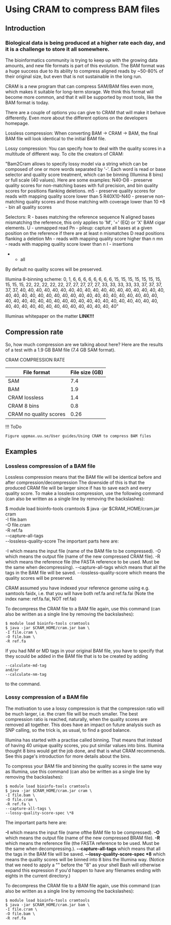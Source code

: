 # Using CRAM to compress BAM files

## Introduction
### Biological data is being produced at a higher rate each day, and it is a challenge to store it all somewhere. 

The bioinformatics community is trying to keep up with the growing data amounts, and new file formats is part of this evolution. The BAM format was a huge success due to its ability to compress aligned reads by ~50-80% of their original size, but even that is not sustainable in the long run.

CRAM is a new program that can compress SAM/BAM files even more, which makes it suitable for long-term storage. We think this format will become more common, and that it will be supported by most tools, like the BAM format is today.

There are a couple of options you can give to CRAM that will make it behave differently. Even more about the different options on the developers homepage.

Lossless compression: When converting BAM -> CRAM -> BAM, the final BAM file will look identical to the initial BAM file.

Lossy compression: You can specify how to deal with the quality scores in a multitude of different way. To cite the creators of CRAM:

"Bam2Cram allows to specify lossy model via a string which can be composed of one or more words separated by '-'.
Each word is read or base selector and quality score treatment, which can be binning (Illumina 8 bins) or full scale (40 values).
Here are some examples:
N40-D8 - preserve quality scores for non-matching bases with full precision, and bin quality scores for positions flanking deletions.
m5 - preserve quality scores for reads with mapping quality score lower than 5
R40X10-N40 - preserve non-matching quality scores and those matching with coverage lower than 10
*8 - bin all quality scores

Selectors:
R - bases matching the reference sequence N aligned bases mismatching the reference, this only applies to 'M', '=' (EQ) or 'X' BAM cigar elements.
U - unmapped read
Pn - pileup: capture all bases at a given position on the reference if there are at least n mismatches D read positions flanking a deletion
Mn - reads with mapping quality score higher than n
mn - reads with mapping quality score lower than n
I - insertions
* - all

By default no quality scores will be preserved.

Illumina 8-binning scheme:
0, 1, 6, 6, 6, 6, 6, 6, 6, 6, 15, 15, 15, 15, 15, 15, 15, 15, 15,
15, 22, 22, 22, 22, 22, 27, 27, 27, 27, 27, 33, 33, 33, 33, 33, 37,
37, 37, 37, 37, 40, 40, 40, 40, 40, 40, 40, 40, 40, 40, 40, 40, 40,
40, 40, 40, 40, 40, 40, 40, 40, 40, 40, 40, 40, 40, 40, 40, 40, 40,
40, 40, 40, 40, 40, 40, 40, 40, 40, 40, 40, 40, 40, 40, 40, 40, 40,
40, 40, 40, 40, 40, 40, 40, 40, 40, 40, 40, 40, 40, 40, 40, 40, 40,
40, 40, 40, 40, 40, 40"

Illuminas whitepaper on the matter **LINK!!!**

## Compression rate
So, how much compression are we talking about here? Here are the results of a test with a 1.9 GB BAM file (7.4 GB SAM format).

CRAM COMPRESSION RATE

File format	|File size (GB)
------------|--------------
SAM	|7.4
BAM	|1.9
CRAM lossless|	1.4
CRAM 8 bins|	0.8
CRAM no quality scores|	0.26

!!! ToDo

    Figure uppmax.uu.se/User guides/Using CRAM to compress BAM files

## Examples
### Lossless compression of a BAM file
Lossless compression means that the BAM file will be identical before and after compression/decompression The downside of this is that the produced CRAM file will be larger since if has to save each and every quality score. To make a lossless compression, use the following command (can also be written as a single line by removing the backslashes):

$ module load bioinfo-tools cramtools
$ java -jar $CRAM_HOME/cram.jar cram \
-I file.bam \
-O file.cram \
-R ref.fa \
--capture-all-tags \
--lossless-quality-score
The important parts here are:

-I which means the input file (name of the BAM file to be compressed).
-O which means the output file (name of the new compressed CRAM file).
-R which means the reference file (the FASTA reference to be used. Must be the same when decompressing).
--capture-all-tags which means that all the tags in the BAM file will be saved.
--lossless-quality-score which means the quality scores will be preserved.

CRAM assumed you have indexed your reference genome using e.g. samtools faidx, i.e. that you will have both ref.fa and ref.fa.fai (Note the index name: ref.fa.fai, NOT ref.fai)

To decompress the CRAM file to a BAM file again, use this command (can also be written as a single line by removing the backslashes):

```console
$ module load bioinfo-tools cramtools
$ java -jar $CRAM_HOME/cram.jar bam \
-I file.cram \
-O file.bam \
-R ref.fa
```

If you had NM or MD tags in your original BAM file, you have to specify that they scould be added in the BAM file that is to be created by adding

```console
--calculate-md-tag
and/or
--calculate-nm-tag
```
to the command.

### Lossy compression of a BAM file
The motivation to use a lossy compression is that the compression ratio will be much larger, i.e. the cram file will be much smaller. The best compression ratio is reached, naturally, when the quality scores are removed all together. This does have an impact on future analysis such as SNP calling, so the trick is, as usual, to find a good balance.

Illumina has started with a practise called binning. That means that instead of having 40 unique quality scores, you put similar values into bins. Illumina thought 8 bins would get the job done, and that is what CRAM recommends. See this page's introduction for more details about the bins.

To compress your BAM file and binning the quality scores in the same way as Illumina, use this command (can also be written as a single line by removing the backslashes):

```console
$ module load bioinfo-tools cramtools
$ java -jar $CRAM_HOME/cram.jar cram \
-I file.bam \
-O file.cram \
-R ref.fa \
--capture-all-tags \
--lossy-quality-score-spec \*8
```

The important parts here are:

**-I** which means the input file (name ofthe BAM file to be compressed).
**-O** which means the output file (name of the new compressed BRAM file).
**-R** which means the reference file (the FASTA reference to be used. Must be the same when decompressing.).
**--capture-all-tags** which means that all the tags in the BAM file will be saved.
**--lossy-quality-score-spec \*8** which means the quality scores will be binned into 8 bins the Illumina way. (Notice that we need to apply a "\" before the "8" as your shell Bash will otherwise expand this expression if you'd happen to have any filenames ending with eights in the current directory.)

To decompress the CRAM file to a BAM file again, use this command (can also be written as a single line by removing the backslashes):

```console
$ module load bioinfo-tools cramtools
$ java -jar $CRAM_HOME/cram.jar bam \
-I file.cram \
-O file.bam \
-R ref.fa

```
